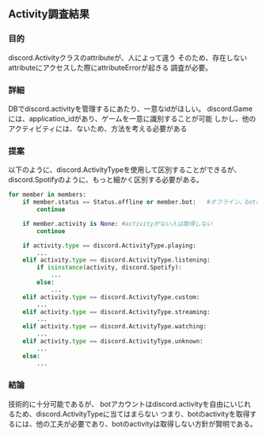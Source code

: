## Activity調査結果

### 目的
discord.Activityクラスのattributeが、人によって違う
そのため、存在しないattributeにアクセスした際にattributeErrorが起きる
調査が必要。

### 詳細
DBでdiscord.activityを管理するにあたり、一意なidがほしい。
discord.Gameには、application_idがあり、ゲームを一意に識別することが可能
しかし、他のアクティビティには、ないため、方法を考える必要がある

### 提案
以下のように、discord.ActivityTypeを使用して区別することができるが、
discord.Spotifyのように、もっと細かく区別する必要がある。
```python
for member in members:
    if member.status == Status.offline or member.bot:   #オフライン、botのactivityは取得しない
        continue

    if member.activity is None: #activityがない人は取得しない
        continue

    if activity.type == discord.ActivityType.playing:
        ...
    elif activity.type == discord.ActivityType.listening:
        if isinstance(activity, discord.Spotify):
            ...
        else:
            ...
    elif activity.type == discord.ActivityType.custom:
        ...
    elif activity.type == discord.ActivityType.streaming:
        ...
    elif activity.type == discord.ActivityType.watching:
        ...
    elif activity.type == discord.ActivityType.unknown:
        ...
    else:
        ...
```

### 結論
技術的に十分可能であるが、
botアカウントはdiscord.activityを自由にいじれるため、discord.ActivityTypeに当てはまらない
つまり、botのactivityを取得するには、他の工夫が必要であり、botのactivityは取得しない方針が賢明である。
